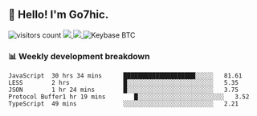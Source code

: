 ## 👋 Hello! I'm Go7hic.

 ![visitors count](https://visitors-by-url-pls-dont-use-this-in-your-repo.vercel.app/Go7hic-github-readme)
 <a href="https://twitter.com/Go7hic">
    <img src="https://img.shields.io/badge/-@Go7hic-1ca0f1?style=flat-square&labelColor=1ca0f1&logo=twitter&logoColor=white&link=https://twitter.com/Go7hic">
   <a/>
   <a href="mailto:gtfx0209@gmail.com">
    <img src="https://img.shields.io/badge/-gtfx0209@gmail.com-c14438?style=flat-square&logo=Gmail&logoColor=white&link=mailto:gtfx0209@gmail.com">
   <a/>
    ![Keybase BTC](https://img.shields.io/keybase/btc/Go7hic)
 <!--
🔭 I’m currently working
🌱 I’m currently learning
💬 Ask me about 
📫 How to reach me: 
⚡ Fun fact: 
-->
 <!--
![My Github Stats](https://github-readme-stats.vercel.app/api?username=Go7hic&show_icons=true&count_private=true)

-->

### 📊 Weekly development breakdown
<!--START_SECTION:waka-->
```text
JavaScript  30 hrs 34 mins      ████████████████████░░░░░   81.61 
LESS        2 hrs               █░░░░░░░░░░░░░░░░░░░░░░░░   5.35 
JSON        1 hr 24 mins        █░░░░░░░░░░░░░░░░░░░░░░░░   3.75 
Protocol Buffer1 hr 19 mins        █░░░░░░░░░░░░░░░░░░░░░░░░   3.52 
TypeScript  49 mins             ░░░░░░░░░░░░░░░░░░░░░░░░░   2.21
```
<!--END_SECTION:waka-->

